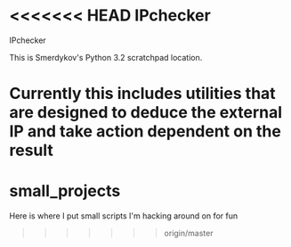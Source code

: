 <<<<<<< HEAD
IPchecker
=========

IPchecker

  This is Smerdykov's Python 3.2 scratchpad location. 
  
  Currently this includes utilities that are designed to deduce the external IP and take action dependent on the result
=======
small_projects
==============

Here is where I put small scripts I'm hacking around on for fun
>>>>>>> origin/master
